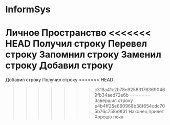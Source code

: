 # InformSys
Личное Пространство
<<<<<<< HEAD
Получил строку
Перевел строку
Запомнил строку
Заменил строку
Добавил строку
=======
Добавил строку
Получил строку
<<<<<<< HEAD
>>>>>>> c318a41c2b78e925831763690469fb34aed72e6b
=======
Завершил строку
>>>>>>> e4b4ff25e690968b38f654cdc705b76c758e9f31
Наконец
привет
Хорошо
пока
